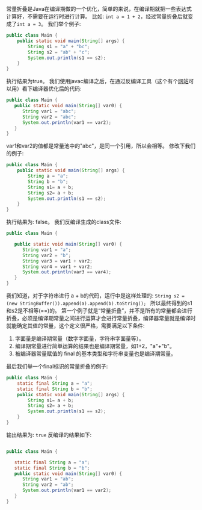 常量折叠是Java在编译期做的一个优化，简单的来说，在编译期就把一些表达式计算好，不需要在运行时进行计算。
比如: `int a = 1 + 2`，经过常量折叠后就变成了`int a = 3`。
我们举个例子:
```java
public class Main {
    public static void main(String[] args) {
        String s1 = "a" + "bc";
        String s2 = "ab" + "c";
        System.out.println(s1 == s2);
    }
}
```
执行结果为true。
我们使用javac编译之后，在通过反编译工具（这个有个[网站](http://javare.cn/)可以用）看下编译器优化后的代码:
```java
public class Main {
   public static void main(String[] var0) {
      String var1 = "abc";
      String var2 = "abc";
      System.out.println(var1 == var2);
   }
}
```
var1和var2的值都是常量池中的"abc"，是同一个引用，所以会相等。
修改下我们的例子:
```java
public class Main {
    public static void main(String[] args) {
        String a = "a";
        String b = "b";
        String s1= a + b;
        String s2= a + b;
        System.out.println(s1 == s2);
    }
}
```
执行结果为: false。
我们反编译生成的class文件:
```java
public class Main {

   public static void main(String[] var0) {
      String var1 = "a";
      String var2 = "b";
      String var3 = var1 + var2;
      String var4 = var1 + var2;
      System.out.println(var3 == var4);
   }
}
```
我们知道，对于字符串进行 a + b的代码，运行中是这样处理的:
`String s2 = (new StringBuffer()).append(a).append(b).toString(); `
所以最终得到的s1和s2是不相等(==)的。
第一个例子就是“常量折叠”，并不是所有的常量都会进行折叠，必须是编译期常量之间进行运算才会进行常量折叠，编译器常量就是编译时就能确定其值的常量，这个定义很严格，需要满足以下条件:
1. 字面量是编译期常量（数字字面量，字符串字面量等）。
2. 编译期常量进行简单运算的结果也是编译期常量，如1+2，"a"+"b"。
3. 被编译器常量赋值的 final 的基本类型和字符串变量也是编译期常量。

最后我们举一个final标识的常量折叠的例子:
```java
public class Main {
    static final String a = "a";
    static final String b = "b";
    public static void main(String[] args) {
        String s1= a + b;
        String s2= a + b;
        System.out.println(s1 == s2);
    }
}
```
输出结果为: `true`
反编译的结果如下:
```java

public class Main {

   static final String a = "a";
   static final String b = "b";
   public static void main(String[] var0) {
      String var1 = "ab";
      String var2 = "ab";
      System.out.println(var1 == var2);
   }
}
```
